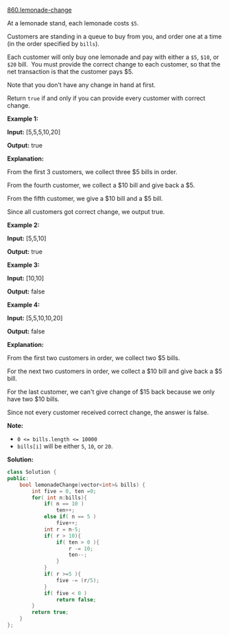 [860.lemonade-change](https://leetcode.com/problems/lemonade-change/)  

At a lemonade stand, each lemonade costs `$5`. 

Customers are standing in a queue to buy from you, and order one at a time (in the order specified by `bills`).

Each customer will only buy one lemonade and pay with either a `$5`, `$10`, or `$20` bill.  You must provide the correct change to each customer, so that the net transaction is that the customer pays $5.

Note that you don't have any change in hand at first.

Return `true` if and only if you can provide every customer with correct change.

**Example 1:**

  
**Input:** \[5,5,5,10,20\]
  
**Output:** true
  
**Explanation:** 
  
From the first 3 customers, we collect three $5 bills in order.
  
From the fourth customer, we collect a $10 bill and give back a $5.
  
From the fifth customer, we give a $10 bill and a $5 bill.
  
Since all customers got correct change, we output true.
  

**Example 2:**

  
**Input:** \[5,5,10\]
  
**Output:** true
  

**Example 3:**

  
**Input:** \[10,10\]
  
**Output:** false
  

**Example 4:**

  
**Input:** \[5,5,10,10,20\]
  
**Output:** false
  
**Explanation:** 
  
From the first two customers in order, we collect two $5 bills.
  
For the next two customers in order, we collect a $10 bill and give back a $5 bill.
  
For the last customer, we can't give change of $15 back because we only have two $10 bills.
  
Since not every customer received correct change, the answer is false.
  

**Note:**

*   `0 <= bills.length <= 10000`
*   `bills[i]` will be either `5`, `10`, or `20`.  



**Solution:**  

```cpp
class Solution {
public:
    bool lemonadeChange(vector<int>& bills) {
        int five = 0, ten =0;
        for( int n:bills){
            if( n == 10 )
                ten++;
            else if( n == 5 )
                five++;
            int r = n-5;
            if( r > 10){
                if( ten > 0 ){
                    r -= 10;
                    ten--;
                }
            }
            if( r >=5 ){
                five -= (r/5);
            }
            if( five < 0 )
                return false;
        }
        return true;
    }
};
```
      